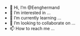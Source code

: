 - 👋 Hi, I’m @Eenghermand
- 👀 I’m interested in ...
- 🌱 I’m currently learning ...
- 💞️ I’m looking to collaborate on ...
- 📫 How to reach me ...

<!---
Eenghermand/Eenghermand is a ✨ special ✨ repository because its `README.md` (this file) appears on your GitHub profile.
You can click the Preview link to take a look at your changes.
--->
